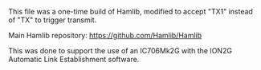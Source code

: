 ﻿This file was a one-time build of Hamlib, modified to accept "TX1" instead of "TX" to trigger transmit.

Main Hamlib repository: https://github.com/Hamlib/Hamlib

This was done to support the use of an IC706Mk2G with the ION2G Automatic Link Establishment software.